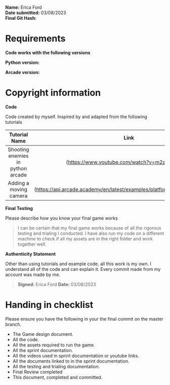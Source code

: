 **Name:** Erica Ford   
**Date submitted:** 03/08/2023    
**Final Git Hash:**

# Requirements
**Code works with the following versions**

**Python version:**  

**Arcade version:**
# Copyright information

**Code**

Code created by myself. Inspired by and adapted from the following tutorials

| **Tutorial Name** | **Link** |
| :--------: | :---: |
| Shooting enemies in python arcade| (https://www.youtube.com/watch?v=m2aQEBAaKic)
| Adding a moving camera | (https://api.arcade.academy/en/latest/examples/platform_tutorial/step_06.html)



**Final Testing**

Please describe how you know your final game works

> I can be certain that my final game works because of all the rigorous testing and trialing I conducted. I have also run my code on a different machine to check if all my assets are in the right folder and work together well. 

**Authenticity Statement**

Other than using tutorials and example code, all this work is my own. I understand all of the code and can explain it. Every commit made from my account was made by me. 

> **Signed:**  Erica Ford 
> **Date:**  03/08/2023
  

# Handing in checklist

Please ensure you have the following in your the final commit on the master branch.
- The Game design document.
- All the code.
- All the assets required to run the game.
- All the sprint documentation.
- All the videos used in sprint documentation or youtube links.
- All the documents linked to in the sprint documentation.
- All the testing and trialing documentation.
- Final Review completed
- This document, completed and committed.
